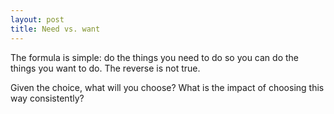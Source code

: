 ```yaml
---
layout: post
title: Need vs. want
---
```


The formula is simple: do the things you need to do so you can do the things you want to do. The reverse is not true.

Given the choice, what will you choose? What is the impact of choosing this way consistently?
